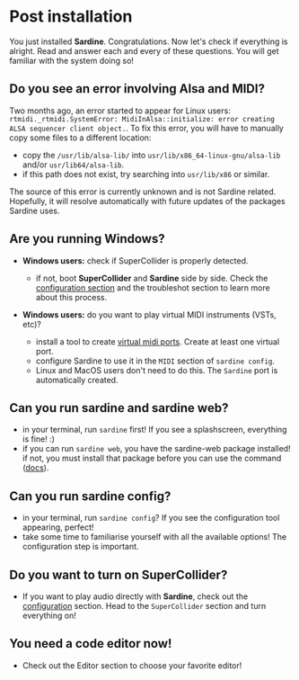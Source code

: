 # Post installation

You just installed **Sardine**. Congratulations. Now let's check if everything is alright.
Read and answer each and every of these questions. You will get familiar with the system
doing so!

## Do you see an error involving Alsa and MIDI?

Two months ago, an error started to appear for Linux users: `rtmidi._rtmidi.SystemError: MidiInAlsa::initialize: error creating ALSA sequencer client object.`.
To fix this error, you will have to manually copy some files to a different location:
- copy the `/usr/lib/alsa-lib/` into `usr/lib/x86_64-linux-gnu/alsa-lib` and/or `usr/lib64/alsa-lib`.
- if this path does not exist, try searching into `usr/lib/x86` or similar.

The source of this error is currently unknown and is not Sardine related. Hopefully, it will resolve automatically with future updates of the packages Sardine uses.

## Are you running Windows?

- **Windows users:** check if SuperCollider is properly detected.
  - if not, boot **SuperCollider** and **Sardine** side by side. Check the
    [configuration section](../configuration/configuration_tool.md) and the
    troubleshot section to learn more about this process.

- **Windows users:** do you want to play virtual MIDI instruments (VSTs, etc)?
  - install a tool to create [virtual midi ports](https://www.tobias-erichsen.de/software/virtualmidi.html). Create at least one virtual port.
  - configure Sardine to use it in the `MIDI` section of `sardine config`.
  - Linux and MacOS users don't need to do this. The `Sardine` port is automatically created.

## Can you run sardine and sardine web?

- in your terminal, run `sardine` first! If you see a splashscreen, everything is fine! :)
- if you can run `sardine web`, you have the sardine-web package installed!
  if not, you must install that package before you can use the command
  ([docs](../editors/fishery.md)).

## Can you run sardine config?

- in your terminal, run `sardine config`? If you see the configuration tool appearing, perfect!
- take some time to familiarise yourself with all the available options! The configuration step
  is important.

## Do you want to turn on SuperCollider?

- If you want to play audio directly with **Sardine**, check out the
  [configuration](../configuration/configuration_tool.md) section. Head to the `SuperCollider`
  section and turn everything on!

## You need a code editor now!

- Check out the Editor section to choose your favorite editor!
